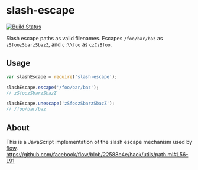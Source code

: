# slash-escape

[![Build Status](https://travis-ci.org/zertosh/slash-escape.svg?branch=master)](https://travis-ci.org/zertosh/slash-escape)

Slash escape paths as valid filenames. Escapes `/foo/bar/baz` as `zSfoozSbarzSbazZ`, and `c:\\foo` as `czCzBfoo`.

## Usage

```js
var slashEscape = require('slash-escape');

slashEscape.escape('/foo/bar/baz');
// zSfoozSbarzSbazZ

slashEscape.unescape('zSfoozSbarzSbazZ');
// /foo/bar/baz
```

## About

This is a JavaScript implementation of the slash escape mechanism used by [flow](flowtype.org). https://github.com/facebook/flow/blob/22588e4e/hack/utils/path.ml#L56-L91

